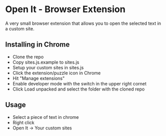 # Open It - Browser Extension

A very small browser extension that allows you to open the selected text in a custom site.

## Installing in Chrome

- Clone the repo
- Copy sites.js.example to sites.js
- Setup your custom sites in sites.js
- Click the extension/puzzle icon in Chrome
- Hit "Manage extensions"
- Enable developer mode with the switch in the upper right cornet
- Click Load unpacked and select the folder with the cloned repo

## Usage

- Select a piece of text in chrome
- Right click
- Open It -> Your custom sites
